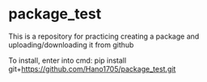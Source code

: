 # package_test

This is a repository for practicing creating a package and uploading/downloading it from github

To install, enter into cmd: pip install git+https://github.com/Hano1705/package_test.git
